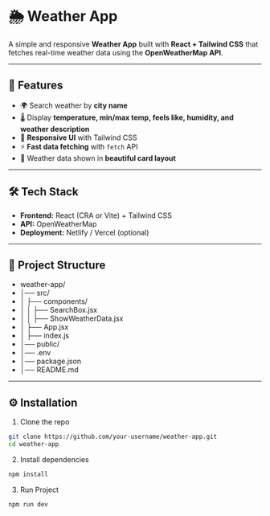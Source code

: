 # 🌦️ Weather App

A simple and responsive **Weather App** built with **React + Tailwind CSS** that fetches real-time weather data using the **OpenWeatherMap API**.

---

## 🚀 Features

- 🌍 Search weather by **city name**
- 🌡️ Display **temperature, min/max temp, feels like, humidity, and weather description**
- 📱 **Responsive UI** with Tailwind CSS
- ⚡ **Fast data fetching** with `fetch` API
- 🎨 Weather data shown in **beautiful card layout**

---

## 🛠️ Tech Stack

- **Frontend:** React (CRA or Vite) + Tailwind CSS
- **API:** OpenWeatherMap
- **Deployment:** Netlify / Vercel (optional)

---

## 📂 Project Structure

- weather-app/
- │── src/
- │ ├── components/
- │ │ ├── SearchBox.jsx
- │ │ ├── ShowWeatherData.jsx
- │ ├── App.jsx
- │ ├── index.js
- │── public/
- │── .env
- │── package.json
- │── README.md

---

## ⚙️ Installation

1. Clone the repo

```bash
git clone https://github.com/your-username/weather-app.git
cd weather-app
```

2. Install dependencies

```bash
npm install
```

3. Run Project

```bash
npm run dev
```

